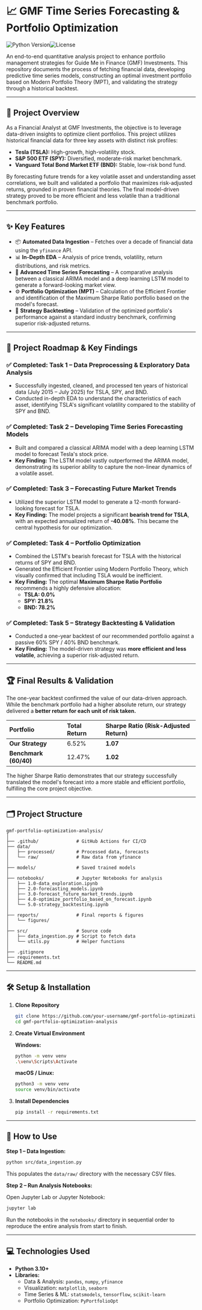 # 📈 GMF Time Series Forecasting & Portfolio Optimization

![Python Version](https://img.shields.io/badge/python-3.10+-blue.svg)![License](https://img.shields.io/badge/License-MIT-yellow.svg)

An end-to-end quantitative analysis project to enhance portfolio management strategies for Guide Me in Finance (GMF) Investments. This repository documents the process of fetching financial data, developing predictive time series models, constructing an optimal investment portfolio based on Modern Portfolio Theory (MPT), and validating the strategy through a historical backtest.

---

## 🎯 Project Overview

As a Financial Analyst at GMF Investments, the objective is to leverage data-driven insights to optimize client portfolios. This project utilizes historical financial data for three key assets with distinct risk profiles:

*   **Tesla (TSLA):** High-growth, high-volatility stock.
*   **S&P 500 ETF (SPY):** Diversified, moderate-risk market benchmark.
*   **Vanguard Total Bond Market ETF (BND):** Stable, low-risk bond fund.

By forecasting future trends for a key volatile asset and understanding asset correlations, we built and validated a portfolio that maximizes risk-adjusted returns, grounded in proven financial theories. The final model-driven strategy proved to be more efficient and less volatile than a traditional benchmark portfolio.

---

## ✨ Key Features

*   📦 **Automated Data Ingestion** – Fetches over a decade of financial data using the `yfinance` API.
*   📊 **In-Depth EDA** – Analysis of price trends, volatility, return distributions, and risk metrics.
*   🤖 **Advanced Time Series Forecasting** – A comparative analysis between a classical ARIMA model and a deep learning LSTM model to generate a forward-looking market view.
*   ⚙️ **Portfolio Optimization (MPT)** – Calculation of the Efficient Frontier and identification of the Maximum Sharpe Ratio portfolio based on the model's forecast.
*   🧪 **Strategy Backtesting** – Validation of the optimized portfolio's performance against a standard industry benchmark, confirming superior risk-adjusted returns.

---

## 🚀 Project Roadmap & Key Findings

### ✅ Completed: Task 1 – Data Preprocessing & Exploratory Data Analysis

*   Successfully ingested, cleaned, and processed ten years of historical data (July 2015 – July 2025) for TSLA, SPY, and BND.
*   Conducted in-depth EDA to understand the characteristics of each asset, identifying TSLA's significant volatility compared to the stability of SPY and BND.

### ✅ Completed: Task 2 – Developing Time Series Forecasting Models

*   Built and compared a classical ARIMA model with a deep learning LSTM model to forecast Tesla's stock price.
*   **Key Finding:** The LSTM model vastly outperformed the ARIMA model, demonstrating its superior ability to capture the non-linear dynamics of a volatile asset.

### ✅ Completed: Task 3 – Forecasting Future Market Trends

*   Utilized the superior LSTM model to generate a 12-month forward-looking forecast for TSLA.
*   **Key Finding:** The model projects a significant **bearish trend for TSLA**, with an expected annualized return of **-40.08%**. This became the central hypothesis for our optimization.

### ✅ Completed: Task 4 – Portfolio Optimization

*   Combined the LSTM's bearish forecast for TSLA with the historical returns of SPY and BND.
*   Generated the Efficient Frontier using Modern Portfolio Theory, which visually confirmed that including TSLA would be inefficient.
*   **Key Finding:** The optimal **Maximum Sharpe Ratio Portfolio** recommends a highly defensive allocation:
    *   **TSLA: 0.0%**
    *   **SPY: 21.8%**
    *   **BND: 78.2%**

### ✅ Completed: Task 5 – Strategy Backtesting & Validation

*   Conducted a one-year backtest of our recommended portfolio against a passive 60% SPY / 40% BND benchmark.
*   **Key Finding:** The model-driven strategy was **more efficient and less volatile**, achieving a superior risk-adjusted return.

---

## 🏆 Final Results & Validation

The one-year backtest confirmed the value of our data-driven approach. While the benchmark portfolio had a higher absolute return, our strategy delivered a **better return for each unit of risk taken.**

| Portfolio | Total Return | **Sharpe Ratio (Risk-Adjusted Return)** |
| :--- | :--- | :--- |
| **Our Strategy** | 6.52% | **1.07** |
| **Benchmark (60/40)** | 12.47% | **1.02** |

The higher Sharpe Ratio demonstrates that our strategy successfully translated the model's forecast into a more stable and efficient portfolio, fulfilling the core project objective.

---

## 🗂 Project Structure

```
gmf-portfolio-optimization-analysis/
│
├── .github/              # GitHub Actions for CI/CD
├── data/
│   ├── processed/        # Processed data, forecasts
│   └── raw/              # Raw data from yfinance
│
├── models/               # Saved trained models
│
├── notebooks/            # Jupyter Notebooks for analysis
│   ├── 1.0-data_exploration.ipynb
│   ├── 2.0-forecasting_models.ipynb
│   ├── 3.0-forecast_future_market_trends.ipynb
│   ├── 4.0-optimize_portfolio_based_on_forecast.ipynb
│   └── 5.0-strategy_backtesting.ipynb
│
├── reports/              # Final reports & figures
│   └── figures/
│
├── src/                  # Source code
│   ├── data_ingestion.py # Script to fetch data
│   └── utils.py          # Helper functions
│
├── .gitignore
├── requirements.txt
└── README.md
```

---

## 🛠 Setup & Installation

1.  **Clone Repository**
    ```bash
    git clone https://github.com/your-username/gmf-portfolio-optimization-analysis.git
    cd gmf-portfolio-optimization-analysis
    ```
2.  **Create Virtual Environment**

    **Windows:**
    ```bash
    python -m venv venv
    .\venv\Scripts\Activate
    ```
    **macOS / Linux:**
    ```bash
    python3 -m venv venv
    source venv/bin/activate
    ```
3.  **Install Dependencies**
    ```bash
    pip install -r requirements.txt
    ```

---

## 🚀 How to Use

**Step 1 – Data Ingestion:**

```bash
python src/data_ingestion.py
```

This populates the `data/raw/` directory with the necessary CSV files.

**Step 2 – Run Analysis Notebooks:**

Open Jupyter Lab or Jupyter Notebook:

```bash
jupyter lab
```

Run the notebooks in the `notebooks/` directory in sequential order to reproduce the entire analysis from start to finish.

---

## 💻 Technologies Used

*   **Python 3.10+**
*   **Libraries:**
    *   Data & Analysis: `pandas`, `numpy`, `yfinance`
    *   Visualization: `matplotlib`, `seaborn`
    *   Time Series & ML: `statsmodels`, `tensorflow`, `scikit-learn`
    *   Portfolio Optimization: `PyPortfolioOpt`